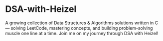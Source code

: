 # DSA-with-Heizel
A growing collection of Data Structures &amp; Algorithms solutions written in C — solving LeetCode, mastering concepts, and building problem-solving muscle one line at a time. Join me on my journey through DSA with Heizel!
